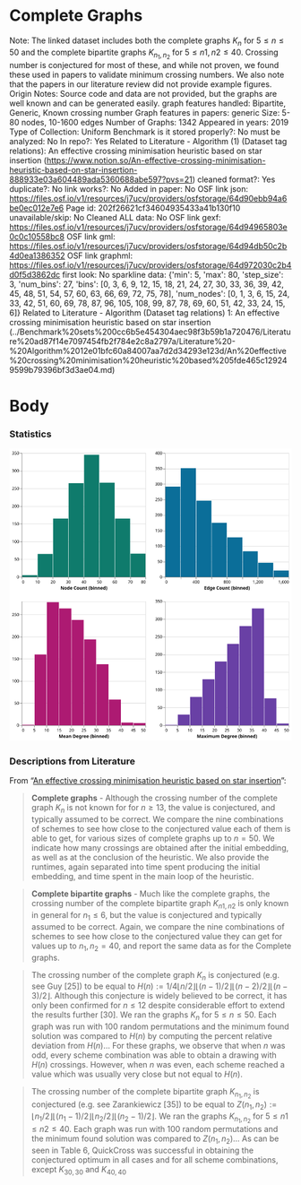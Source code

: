 # Complete Graphs

Note: The linked dataset includes both the complete graphs $K_n$ for $5≤n≤50$ and the complete bipartite graphs $K_{n_1,n_2}$ for $5≤n1,n2≤40$. Crossing number is conjectured for most of these, and while not proven, we found these used in papers to validate minimum crossing numbers. We also note that the papers in our literature review did not provide example figures. 
Origin Notes: Source code and data are not provided, but the graphs are well known and can be generated easily.
graph features handled: Bipartite, Generic, Known crossing number
Graph features in papers: generic
Size: 5-80 nodes, 10-1600 edges
Number of Graphs: 1342
Appeared in years: 2019
Type of Collection: Uniform Benchmark
is it stored properly?: No
must be analyzed: No
In repo?: Yes
Related to Literature - Algorithm (1) (Dataset tag relations): An effective crossing minimisation heuristic based on star insertion (https://www.notion.so/An-effective-crossing-minimisation-heuristic-based-on-star-insertion-888933e03a604489ada5360688abe597?pvs=21)
cleaned format?: Yes
duplicate?: No
link works?: No
Added in paper: No
OSF link json:  https://files.osf.io/v1/resources/j7ucv/providers/osfstorage/64d90ebb94a6be0ec012e7e6
Page id: 202f26621cf34604935433a41b130f10
unavailable/skip: No
Cleaned ALL data: No
OSF link gexf: https://files.osf.io/v1/resources/j7ucv/providers/osfstorage/64d94965803e0c0c10558bc8
OSF link gml: https://files.osf.io/v1/resources/j7ucv/providers/osfstorage/64d94db50c2b4d0ea1386352
OSF link graphml: https://files.osf.io/v1/resources/j7ucv/providers/osfstorage/64d972030c2b4d0f5d3862dc
first look: No
sparkline data: {'min': 5, 'max': 80, 'step_size': 3, 'num_bins': 27, 'bins': [0, 3, 6, 9, 12, 15, 18, 21, 24, 27, 30, 33, 36, 39, 42, 45, 48, 51, 54, 57, 60, 63, 66, 69, 72, 75, 78], 'num_nodes': [0, 1, 3, 6, 15, 24, 33, 42, 51, 60, 69, 78, 87, 96, 105, 108, 99, 87, 78, 69, 60, 51, 42, 33, 24, 15, 6]}
Related to Literature - Algorithm (Dataset tag relations) 1: An effective crossing minimisation heuristic based on star insertion (../Benchmark%20sets%200cc6b5e454304aec98f3b59b1a720476/Literature%20ad87f14e7097454fb2f784e2c8a2797a/Literature%20-%20Algorithm%2012e01bfc60a84007aa7d2d34293e123d/An%20effective%20crossing%20minimisation%20heuristic%20based%205fde465c129249599b79396bf3d3ae04.md)

# Body

### Statistics

![four_in_one.svg](Complete%20Graphs%20202f26621cf34604935433a41b130f10/four_in_one.svg)

### Descriptions from Literature

From “[An effective crossing minimisation heuristic based on star insertion](https://doi.org/10.7155/jgaa.00487)”:

> **Complete graphs** - Although the crossing number of the complete graph $K_n$ is not known for for $n ≥ 13$, the value is conjectured, and typically assumed to be correct. We compare the nine combinations of schemes to see how close to the conjectured value each of them is able to get, for various sizes of complete graphs up to $n = 50$. We indicate how many crossings are obtained after the initial embedding, as well as at the conclusion of the heuristic. We also provide the runtimes, again separated into time spent producing the initial embedding, and time spent in the main loop of the heuristic.
> 

> **Complete bipartite graphs** - Much like the complete graphs, the crossing number of the complete bipartite graph $K_{n1,n2}$ is only known in general for $n_1 ≤ 6$, but the value is conjectured and typically assumed to be correct. Again, we compare the nine combinations of schemes to see how close to the conjectured value they can get for values up to $n_1,n_2 = 40$, and report the same data as for the Complete graphs.
> 

> The crossing number of the complete graph $K_n$ is conjectured (e.g. see Guy [25]) to be equal to
$H(n) := 1/4 \left\lfloor n/2\right\rfloor \left\lfloor (n − 1)/2\right\rfloor \left\lfloor(n − 2)/2\right\rfloor \left\lfloor (n − 3)/2\right\rfloor$.
Although this conjecture is widely believed to be correct, it has only been confirmed for $n ≤ 12$ despite considerable effort to extend the results further [30]. We ran the graphs $K_n$ for $5 ≤ n ≤ 50$. Each graph was run with 100 random permutations and the minimum found solution was compared to $H(n)$ by computing the percent relative deviation from $H(n)$…
For these graphs, we observe that when $n$ was odd, every scheme combination was able to obtain a drawing with $H(n)$ crossings. However, when $n$ was even, each scheme reached a value which was usually very close but not equal to $H(n)$.
> 

> The crossing number of the complete bipartite graph $K_{n_1,n_2}$ is conjectured (e.g. see Zarankiewicz [35]) to be equal to $Z(n_1, n_2) := \left\lfloor n_1/2\right\rfloor \left\lfloor (n_1 − 1)/2\right\rfloor \left\lfloor n_2/2\right\rfloor \left\lfloor (n_2 − 1)/2\right\rfloor$.
We ran the graphs $K_{n_1,n_2}$ for $5 ≤ n1 ≤ n2 ≤ 40$. Each graph was run with 100 random permutations and the minimum found solution was compared to $Z(n_1,n_2)$… As can be seen in Table 6, QuickCross was successful in obtaining the conjectured optimum in all cases and for all scheme combinations, except $K_{30,30}$ and $K_{40,40}$
>